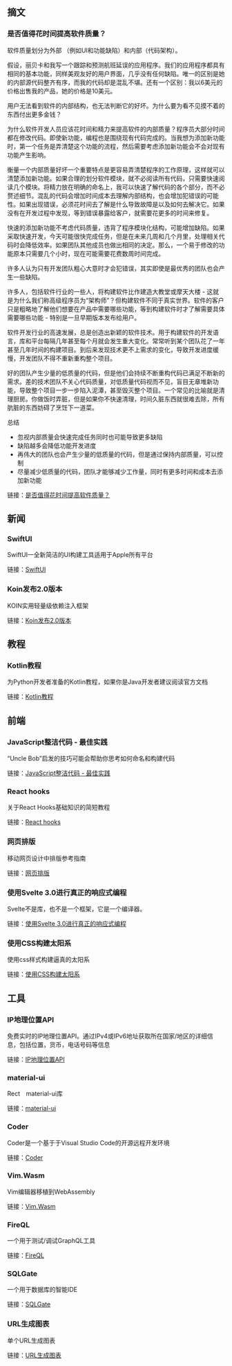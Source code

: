 ## 摘文

### 是否值得花时间提高软件质量？

软件质量划分为外部 （例如UI和功能缺陷）和内部（代码架构）。

假设，丽贝卡和我写一个跟踪和预测航班延误的应用程序。我们的应用程序都具有相同的基本功能，同样美观友好的用户界面，几乎没有任何缺陷。唯一的区别是她的内部源代码整齐有序，而我的代码却是混乱不堪。还有一个区别：我以6美元的价格出售我的产品，她的价格是10美元。

用户无法看到软件的内部结构，也无法判断它的好坏。为什么要为看不见摸不着的东西付出更多金钱？

为什么软件开发人员应该花时间和精力来提高软件的内部质量？程序员大部分时间都在修改代码。即使新功能，编程也是围绕现有代码完成的。当我想为添加新功能时，第一个任务是弄清楚这个功能的流程，然后需要考虑添加新功能会不会对现有功能产生影响。

衡量一个内部质量好坏一个重要特点是更容易弄清楚程序的工作原理，这样就可以清楚添加新功能。如果合理的划分软件模块，就不必阅读所有代码，只需要快速阅读几个模块。将精力放在明确的命名上，我可以快速了解代码的各个部分，而不必赘述细节。混乱的代码会增加时间成本去理解内部结构，也会增加犯错误的可能性。如果出现错误，必须花时间去了解是什么导致故障是以及如何去解决它。如果没有在开发过程中发现，等到错误暴露给客户，就需要花更多的时间来修复。

快速的添加新功能不考虑代码质量，违背了程序模块化结构，可能增加缺陷。如果采取快速开发，今天可能很快完成任务，但是在未来几周和几个月里，处理相关代码时会降低效率。如果团队其他成员也做出相同的决定。那么，一个易于修改的功能原本只需要几个小时，现在可能需要花费数周时间完成。

许多人认为只有开发团队粗心大意时才会犯错误，其实即使是最优秀的团队也会产生一些缺陷。

许多人，包括软件行业的一些人，将构建软件比作建造大教堂或摩天大楼 - 这就是为什么我们称高级程序员为“架构师”？但构建软件不同于真实世界。软件的客户只是粗略地了解他们想要在产品中需要哪些功能，等到构建软件时才了解需要具体需要哪些功能 - 特别是一旦早期版本发布给用户。

软件开发行业的高速发展，总是创造出新颖的软件技术。用于构建软件的开发语言，库和平台每隔几年甚至每个月就会发生重大变化。常常听到某个团队花了一年甚至几年时间的构建项目。到后来发现技术更不上需求的变化，导致开发进度缓慢，开发团队不得不重新重构整个项目。

好的团队产生少量的低质量的代码，但是他们会持续不断重构代码已满足不断新的需求。差的技术团队不关心代码质量，对低质量代码视而不见，盲目无章堆新功能，导致整个项目一步一步陷入泥潭，甚至毁灭整个项目。一个常见的比喻就是清理厨房。你做饭时弄脏，但是如果你不快速清理，时间久脏东西就很难去除，所有肮脏的东西妨碍了烹饪下一道菜。

总结

- 忽视内部质量会快速完成任务同时也可能导致更多缺陷
- 缺陷越多会降低功能开发进度
- 再伟大的团队也会产生少量的低质量的代码，但是通过保持内部质量，可以控制
- 尽量减少低质量的代码，团队才能够减少工作量，同时有更多时间和成本去添加新功能

链接：[是否值得花时间提高软件质量？](https://martinfowler.com/articles/is-quality-worth-cost.html "是否值得花时间提高软件质量？")

## 新闻

### SwiftUI

SwiftUI一全新简洁的UI构建工具适用于Apple所有平台

链接：[SwiftUI](https://developer.apple.com/xcode/swiftui/ "SwiftUI")

### Koin发布2.0版本

KOIN实用轻量级依赖注入框架

链接：[Koin发布2.0版本](https://medium.com/koin-developers/ready-for-koin-2-0-2722ab59cac3 "Koin发布2.0版本")

## 教程

### Kotlin教程

为Python开发者准备的Kotlin教程，如果你是Java开发者建议阅读官方文档

链接：[Kotlin教程](https://khan.github.io/kotlin-for-python-developers/ "Kotlin教程")

## 前端

### JavaScript整洁代码 - 最佳实践

“Uncle Bob”启发的技巧可能会帮助你思考如何命名和构建代码

链接：[JavaScript整洁代码 - 最佳实践](http://pop.frontendweekly.co/PsVdT9?utm_campaign=Frontend%2BWeekly&utm_medium=email&utm_source=Frontend_Weekly_154 "JavaScript整洁代码 - 最佳实践")

### React hooks

关于React Hooks基础知识的简短教程

链接：[React hooks](https://github.com/httpJunkie/telerik-blogs/blob/master/kendoreact-tip-of-the-day-frontend-focus.md "React hooks")

### 网页排版

移动网页设计中排版参考指南

链接：[网页排版](https://www.smashingmagazine.com/2018/06/reference-guide-typography-mobile-web-design/ "网页排版")

### 使用Svelte 3.0进行真正的响应式编程

Svelte不是库，也不是一个框架，它是一个编译器。

链接：[使用Svelte 3.0进行真正的响应式编程](https://blog.logrocket.com/truly-reactive-programming-with-svelte-3-0-321b49b75969/?pix=z3_0_0 "使用Svelte 3.0进行真正的响应式编程")

### 使用CSS构建太阳系

使用css样式构建逼真的太阳系

链接：[使用CSS构建太阳系](https://codepen.io/robdimarzo/post/rebuilding-the-solar-system-with-css?ref=devawesome.io "使用CSS构建太阳系")

## 工具

### IP地理位置API

免费实时的IP地理位置API。通过IPv4或IPv6地址获取所在国家/地区的详细信息，包括位置，货币，电话号码等信息

链接：[IP地理位置API](https://ipgeolocationapi.com/ "IP地理位置API")

### material-ui

Rect　material-ui库

链接：[material-ui](https://github.com/mui-org/material-ui?ref=devawesome.io "material-ui")

### Coder

Coder是一个基于于Visual Studio Code的开源远程开发环境

链接：[Coder](https://coder.com/ "Coder")

### Vim.Wasm

Vim编辑器移植到WebAssembly

链接：[Vim.Wasm](https://rhysd.github.io/vim.wasm/ "Vim.Wasm")

### FireQL

一个用于测试/调试GraphQL工具

链接：[FireQL](https://fireql.dev/?url=https%3A%2F%2Fapi.spacex.land%2Fgraphql&ref=producthunt "FireQL")

### SQLGate

一个用于数据库的智能IDE

链接：[SQLGate](https://www.sqlgate.com/ "SQLGate")

### URL生成图表

单个URL生成图表

链接：[URL生成图表](https://quickchart.io/ "URL生成图表")

